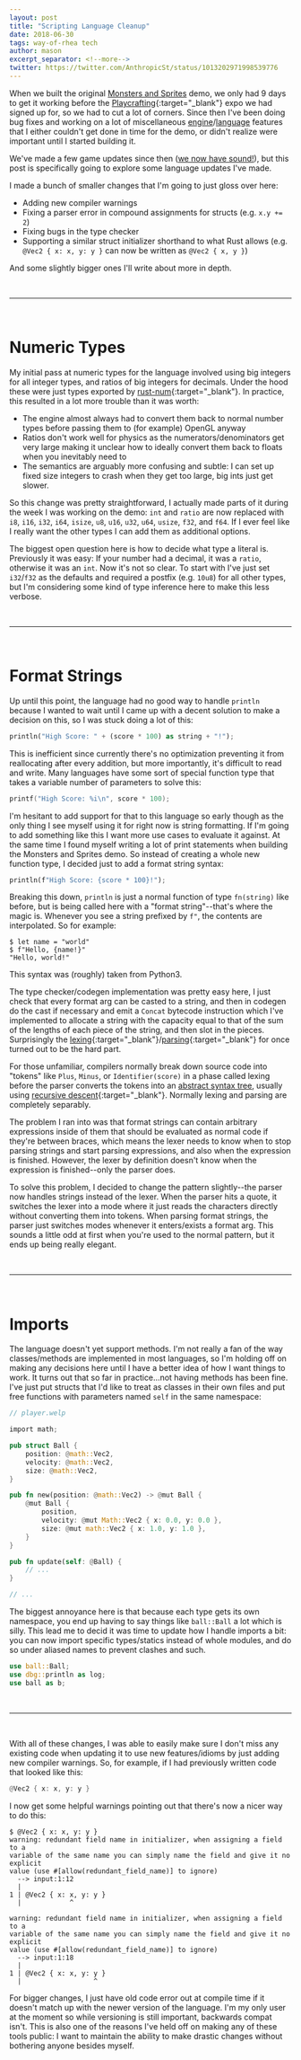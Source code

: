 ```yaml
---
layout: post
title: "Scripting Language Cleanup"
date: 2018-06-30
tags: way-of-rhea tech
author: mason
excerpt_separator: <!--more-->
twitter: https://twitter.com/AnthropicSt/status/1013202971998539776
---
```


When we built the original [Monsters and Sprites](/monsters-and-sprites) demo, we only had 9 days to get it working before the [Playcrafting](https://playcrafting.com/){:target="_blank"} expo we had signed up for, so we had to cut a lot of corners. Since then I've been doing bug fixes and working on a lot of miscellaneous [engine](https://masonremaley.com/projects/game-engine/)/[language](https://masonremaley.com/projects/scripting-language/) features that I either couldn't get done in time for the demo, or didn't realize were important until I started building it.

We've made a few game updates since then ([we now have sound!](https://twitter.com/AnthropicSt/status/1010568311690743808)), but this post is specifically going to explore some language updates I've made.

I made a bunch of smaller changes that I'm going to just gloss over here:

- Adding new compiler warnings
- Fixing a parser error in compound assignments for structs (e.g. `x.y += 2`)
- Fixing bugs in the type checker
- Supporting a similar struct initializer shorthand to what Rust allows (e.g. `@Vec2 { x: x, y: y }` can now be written as `@Vec2 { x, y }`)

And some slightly bigger ones I'll write about more in depth.

<!--more-->

<br>

---

<br>

# Numeric Types

My initial pass at numeric types for the language involved using big integers for all integer types, and ratios of big integers for decimals. Under the hood these were just types exported by [rust-num](https://github.com/rust-num/num){:target="_blank"}. In practice, this resulted in a lot more trouble than it was worth:

- The engine almost always had to convert them back to normal number types before passing them to (for example) OpenGL anyway
- Ratios don't work well for physics as the numerators/denominators get very large making it unclear how to ideally convert them back to floats when you inevitably need to
- The semantics are arguably more confusing and subtle: I can set up fixed size integers to crash when they get too large, big ints just get slower.

So this change was pretty straightforward, I actually made parts of it during the week I was working on the demo: `int` and `ratio` are now replaced with `i8`, `i16`, `i32`, `i64`, `isize`, `u8`, `u16`, `u32`, `u64`, `usize`, `f32`, and `f64`. If I ever feel like I really want the other types I can add them as additional options.

The biggest open question here is how to decide what type a literal is. Previously it was easy: If your number had a decimal, it was a `ratio`, otherwise it was an `int`. Now it's not so clear. To start with I've just set `i32`/`f32` as the defaults and required a postfix (e.g. `10u8`) for all other types, but I'm considering some kind of type inference here to make this less verbose.

<br>

---

<br>

# Format Strings

Up until this point, the language had no good way to handle `println` because I wanted to wait until I came up with a decent solution to make a decision on this, so I was stuck doing a lot of this:

```rust
println("High Score: " + (score * 100) as string + "!");
```

This is inefficient since currently there's no optimization preventing it from reallocating after every addition, but more importantly, it's difficult to read and write. Many languages have some sort of special function type that takes a variable number of parameters to solve this:

```c
printf("High Score: %i\n", score * 100);
```

I'm hesitant to add support for that to this language so early though as the only thing I see myself using it for right now is string formatting. If I'm going to add something like this I want more use cases to evaluate it against. At the same time I found myself writing a lot of print statements when building the Monsters and Sprites demo. So instead of creating a whole new function type, I decided just to add a format string syntax:

```rust
println(f"High Score: {score * 100}!");
```

Breaking this down, `println` is just a normal function of type `fn(string)` like before, but is being called here with a "format string"--that's where the magic is. Whenever you see a string prefixed by `f"`, the contents are interpolated. So for example:

```
$ let name = "world"
$ f"Hello, {name!}"
"Hello, world!"
```

This syntax was (roughly) taken from Python3.

The type checker/codegen implementation was pretty easy here, I just check that every format arg can be casted to a string, and then in codegen do the cast if necessary and emit a `Concat` bytecode instruction which I've implemented to allocate a string with the capacity equal to that of the sum of the lengths of each piece of the string, and then slot in the pieces. Surprisingly the [lexing](https://en.wikipedia.org/wiki/Lexical_analysis){:target="_blank"}/[parsing](https://en.wikipedia.org/wiki/Parsing){:target="_blank"} for once turned out to be the hard part.

For those unfamiliar, compilers normally break down source code into "tokens" like `Plus`, `Minus`, or `Identifier(score)` in a phase called lexing before the parser converts the tokens into an [abstract syntax tree](https://en.wikipedia.org/wiki/Abstract_syntax_tree), usually using [recursive descent](https://en.wikipedia.org/wiki/Recursive_descent_parser){:target="_blank"}. Normally lexing and parsing are completely separably.

The problem I ran into was that format strings can contain arbitrary expressions inside of them that should be evaluated as normal code if they're between braces, which means the lexer needs to know when to stop parsing strings and start parsing expressions, and also when the expression is finished. However, the lexer by definition doesn't know when the expression is finished--only the parser does.

To solve this problem, I decided to change the pattern slightly--the parser now handles strings instead of the lexer. When the parser hits a quote, it switches the lexer into a mode where it just reads the characters directly without converting them into tokens. When parsing format strings, the parser just switches modes whenever it enters/exists a format arg. This sounds a little odd at first when you're used to the normal pattern, but it ends up being really elegant.

<br>

---

<br>

# Imports

The language doesn't yet support methods. I'm not really a fan of the way classes/methods are implemented in most languages, so I'm holding off on making any decisions here until I have a better idea of how I want things to work. It turns out that so far in practice...not having methods has been fine. I've just put structs that I'd like to treat as classes in their own files and put free functions with parameters named
`self` in the same namespace:

```rust
// player.welp

import math;

pub struct Ball {
    position: @math::Vec2,
    velocity: @math::Vec2,
    size: @math::Vec2,
}

pub fn new(position: @math::Vec2) -> @mut Ball {
    @mut Ball {
        position,
        velocity: @mut Math::Vec2 { x: 0.0, y: 0.0 },
        size: @mut math::Vec2 { x: 1.0, y: 1.0 },
    }
}

pub fn update(self: @Ball) {
    // ...
}

// ...
```

The biggest annoyance here is that because each type gets its own namespace, you end up having to say things like `ball::Ball` a lot which is silly. This lead me to decid it was time to update how I handle imports a bit: you can now import specific types/statics instead of whole modules, and do so under aliased names to prevent clashes and such.

```rust
use ball::Ball;
use dbg::println as log;
use ball as b;
```

<br>

---

<br>

With all of these changes, I was able to easily make sure I don't miss any existing code when updating it to use new features/idioms by just adding new compiler warnings. So, for example, if I had previously written code that looked like this:

```rust
@Vec2 { x: x, y: y }
```

I now get some helpful warnings pointing out that there's now a nicer way to do this:
```
$ @Vec2 { x: x, y: y }
warning: redundant field name in initializer, when assigning a field to a
variable of the same name you can simply name the field and give it no explicit
value (use #[allow(redundant_field_name)] to ignore)
  --> input:1:12
  | 
1 | @Vec2 { x: x, y: y }
  |            ^        

warning: redundant field name in initializer, when assigning a field to a
variable of the same name you can simply name the field and give it no explicit
value (use #[allow(redundant_field_name)] to ignore)
  --> input:1:18
  | 
1 | @Vec2 { x: x, y: y }
  |                  ^  
```

For bigger changes, I just have old code error out at compile time if it doesn't match up with the newer version of the language. I'm my only user at the moment so while versioning is still important, backwards compat isn't. This is also one of the reasons I've held off on making any of these tools public: I want to maintain the ability to make drastic changes without bothering anyone besides myself.
